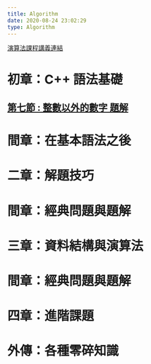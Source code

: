 ```yaml
---
title: Algorithm
date: 2020-08-24 23:02:29
type: Algorithm
---
```


[演算法課程講義連結](https://hackmd.io/@sa072686/cpp_probsolve/)

# 初章：C++ 語法基礎
## [第七節 : 整數以外的數字 題解](https://hackmd.io/@Koios1143/Algorithm_1-7)

# 間章：在基本語法之後

# 二章：解題技巧

# 間章：經典問題與題解

# 三章：資料結構與演算法

# 間章：經典問題與題解

# 四章：進階課題

# 外傳：各種零碎知識